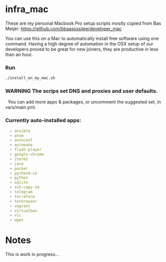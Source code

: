 # infra_mac
These are my personal Macbook Pro setup scripts mostly copied from Bas Meijer:
https://github.com/bbaassssiiee/developer_mac

You can use this on a Mac to automatically install free software using
one command. Having a high degree of automation in the OSX setup of our
developers proved to be great for new joiners, they are productive in
less than an hour.

### Run
```sh
./install_on_my_mac.sh
```

### WARNING The scrips set DNS and proxies and user defaults.
 
You can add more apps & packages, or uncomment the suggested set,
in vars/main.yml.

### Currently auto-installed apps:
```yaml
  - ansible
  - atom
  - autoconf
  - automake
  - flash-player
  - google-chrome
  - iterm2
  - java
  - packer
  - pycharm-ce
  - python
  - sqlite
  - ssh-copy-id
  - telegram
  - terraform
  - torbrowser
  - vagrant
  - virtualbox
  - vlc
  - wget
```

# Notes
This is work in progress...
